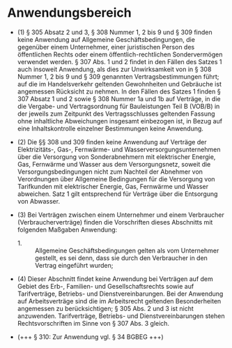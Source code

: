 # Anwendungsbereich

- (1) § 305 Absatz 2 und 3, § 308 Nummer 1, 2 bis 9 und § 309 finden keine Anwendung auf Allgemeine Geschäftsbedingungen, die gegenüber einem Unternehmer, einer juristischen Person des öffentlichen Rechts oder einem öffentlich-rechtlichen Sondervermögen verwendet werden. § 307 Abs. 1 und 2 findet in den Fällen des Satzes 1 auch insoweit Anwendung, als dies zur Unwirksamkeit von in § 308 Nummer 1, 2 bis 9 und § 309 genannten Vertragsbestimmungen führt; auf die im Handelsverkehr geltenden Gewohnheiten und Gebräuche ist angemessen Rücksicht zu nehmen. In den Fällen des Satzes 1 finden § 307 Absatz 1 und 2 sowie § 308 Nummer 1a und 1b auf Verträge, in die die Vergabe- und Vertragsordnung für Bauleistungen Teil B (VOB/B) in der jeweils zum Zeitpunkt des Vertragsschlusses geltenden Fassung ohne inhaltliche Abweichungen insgesamt einbezogen ist, in Bezug auf eine Inhaltskontrolle einzelner Bestimmungen keine Anwendung.

- (2) Die §§ 308 und 309 finden keine Anwendung auf Verträge der Elektrizitäts-, Gas-, Fernwärme- und Wasserversorgungsunternehmen über die Versorgung von Sonderabnehmern mit elektrischer Energie, Gas, Fernwärme und Wasser aus dem Versorgungsnetz, soweit die Versorgungsbedingungen nicht zum Nachteil der Abnehmer von Verordnungen über Allgemeine Bedingungen für die Versorgung von Tarifkunden mit elektrischer Energie, Gas, Fernwärme und Wasser abweichen. Satz 1 gilt entsprechend für Verträge über die Entsorgung von Abwasser.

- (3) Bei Verträgen zwischen einem Unternehmer und einem Verbraucher (Verbraucherverträge) finden die Vorschriften dieses Abschnitts mit folgenden Maßgaben Anwendung: <dl style="font-weight:normal;font-style:normal;text-decoration:none;"><dt>1.</dt><dd style="font-weight:normal;font-style:normal;text-decoration:none;"><div>Allgemeine Geschäftsbedingungen gelten als vom Unternehmer gestellt, es sei denn, dass sie durch den Verbraucher in den Vertrag eingeführt wurden;

- (4) Dieser Abschnitt findet keine Anwendung bei Verträgen auf dem Gebiet des Erb-, Familien- und Gesellschaftsrechts sowie auf Tarifverträge, Betriebs- und Dienstvereinbarungen. Bei der Anwendung auf Arbeitsverträge sind die im Arbeitsrecht geltenden Besonderheiten angemessen zu berücksichtigen; § 305 Abs. 2 und 3 ist nicht anzuwenden. Tarifverträge, Betriebs- und Dienstvereinbarungen stehen Rechtsvorschriften im Sinne von § 307 Abs. 3 gleich.

- (+++ § 310: Zur Anwendung vgl. § 34 BGBEG +++)

